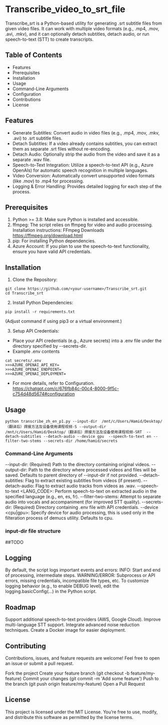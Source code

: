 # Transcribe_video_to_srt_file
Transcribe_srt is a Python-based utility for generating .srt subtitle files from given video files. It can work with multiple video formats (e.g., .mp4, .mov, .avi, .mkv), and it can optionally detach subtitles, detach audio, or run speech-to-text (STT) to create transcripts.

## Table of Contents
- Features
- Prerequisites
- Installation
- Usage
- Command-Line Arguments
- Configuration
- Contributions
- License

## Features
- Generate Subtitles: Convert audio in video files (e.g., .mp4, .mov, .mkv, .avi) to .srt subtitle files.
- Detach Subtitles: If a video already contains subtitles, you can extract them as separate .srt files without re-encoding.
- Detach Audio: Optionally strip the audio from the video and save it as a separate .wav file.
- Speech-to-Text Integration: Utilize a speech-to-text API (e.g., Azure OpenAIs) for automatic speech recognition in multiple languages.
- Video Conversion: Automatically convert unsupported video formats (like .mov) to .mp4 for processing.
- Logging & Error Handling: Provides detailed logging for each step of the process.


## Prerequisites
1. Python >= 3.8: Make sure Python is installed and accessible.
2. ffmpeg: The script relies on ffmpeg for video and audio processing.
Installation instructions: FFmpeg Downloads https://ffmpeg.org/download.html
3. pip: For installing Python dependencies.
4. Azure Account: If you plan to use the speech-to-text functionality, ensure you have valid API credentials.


## Installation
1. Clone the Repository:
```console
git clone https://github.com/<your-username>/Transcribe_srt.git
cd Transcribe_srt
```
2. Install Python Dependencies:
```console
pip install -r requirements.txt
```
(Adjust command if using pip3 or a virtual environment.)

3. Setup API Credentials:
- Place your API credentials (e.g., Azure secrets) into a .env file under the directory specified by --secrets-dir.
- Example .env contents
```console
cat secrets/.env
>>>AZURE_OPENAI_API_KEY=
>>>AZURE_OPENAI_ENDPOINT=
>>>AZURE_OPENAI_DEPLOYMENT=
```
- For more details, refer to Configuration. https://chatgpt.com/c/676fb84c-00c4-8000-9f5c-c754d48d5674#configuration


## Usage
```console
python transcribe_zh_en_p1.py --input-dir  /mnt/c/Users/Hamid/Desktop/（翻译后）焊接方法及设备使用课程视频-S --output-dir /mnt/c/Users/Hamid/Desktop/（翻译后）焊接方法及设备使用课程视频-SRT  --detach-subtitles --detach-audio --device gpu  --speech-to-text en --filter-two-stems --secrets-dir /home/hamid/secrets
```

### Command-Line Arguments
--input-dir: (Required) Path to the directory containing original videos.
--output-dir: Path to the directory where processed videos and files will be saved.
Defaults to parent directory of --input-dir if not provided.
--detach-subtitles: Flag to extract existing subtitles from videos (if present).
--detach-audio: Flag to extract audio tracks from videos as .wav.
--speech-to-text <LANG_CODE>: Perform speech-to-text on extracted audio in the specified language (e.g., en, es, fr).
--filter-two-stems: Attempt to separate audio into vocals and accompaniment (for improved STT quality).
--secrets-dir: (Required) Directory containing .env file with API credentials.
--device <cpu|gpu>: Specify device for audio processing, this is used only in the filteration process of demucs utility. Defaults to cpu.

### input-dir file structure
##TODO



## Logging
By default, the script logs important events and errors:
INFO: Start and end of processing, intermediate steps.
WARNING/ERROR: Subprocess or API errors, missing credentials, incompatible file types, etc.
To customize logging behavior (e.g., to enable DEBUG level), edit the logging.basicConfig(...) in the Python script.

## Roadmap
 Support additional speech-to-text providers (AWS, Google Cloud).
 Improve multi-language STT support.
 Integrate advanced noise reduction techniques.
 Create a Docker image for easier deployment.


## Contributing
Contributions, issues, and feature requests are welcome!
Feel free to open an issue or submit a pull request.

Fork the project
Create your feature branch (git checkout -b feature/my-feature)
Commit your changes (git commit -m 'Add some feature')
Push to the branch (git push origin feature/my-feature)
Open a Pull Request




## License
This project is licensed under the MIT License. You’re free to use, modify, and distribute this software as permitted by the license terms.


 





